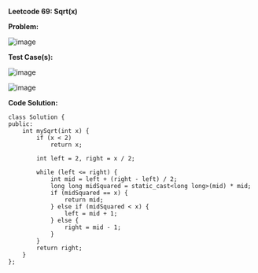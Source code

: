 **Leetcode 69: Sqrt(x)**

**Problem:**


![image](https://github.com/user-attachments/assets/d2ab6774-de0c-4aa5-9569-b36f170f62cb)



**Test Case(s):**


![image](https://github.com/user-attachments/assets/c1f5d5a0-4615-4ae4-915f-6f9776dcae55)

![image](https://github.com/user-attachments/assets/ffdf92d7-d44b-485d-8988-37659854b080)



**Code Solution:**

```
class Solution {
public:
    int mySqrt(int x) {
        if (x < 2)
            return x;

        int left = 2, right = x / 2;

        while (left <= right) {
            int mid = left + (right - left) / 2;
            long long midSquared = static_cast<long long>(mid) * mid;
            if (midSquared == x) {
                return mid;
            } else if (midSquared < x) {
                left = mid + 1;
            } else {
                right = mid - 1;
            }
        }
        return right;
    }
};
```
